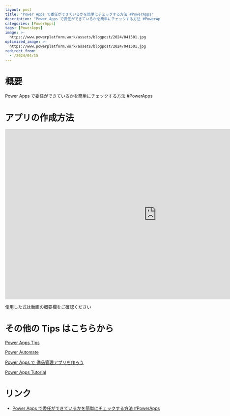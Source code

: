 ```yaml
---
layout: post
title: "Power Apps で委任ができているかを簡単にチェックする方法 #PowerApps"
description: "Power Apps で委任ができているかを簡単にチェックする方法 #PowerAppsを動画で分かりやすく解説"
categories: [PowerApps]
tags: [PowerApps]
image: >-
  https://www.powerplatform.work/assets/blogpost/2024/041501.jpg
optimized_image: >-
  https://www.powerplatform.work/assets/blogpost/2024/041501.jpg
redirect_from:
  - /2024/04/15
---
```



#  概要

Power Apps で委任ができているかを簡単にチェックする方法 #PowerApps


# アプリの作成方法

<iframe width="983" height="553" src="https://www.youtube.com/embed/5RT5ZL3lm0M" title="YouTube video player" frameborder="0" allow="accelerometer; autoplay; clipboard-write; encrypted-media; gyroscope; picture-in-picture" allowfullscreen></iframe>


使用した式は動画の概要欄をご確認ください


# その他の Tips はこちらから

[Power Apps Tips](https://www.youtube.com/watch?v=VrAQf3JQ7yM&list=PLVhFi1fb3DqakSLVMn22DDcySXh9jtzi- )


[Power Automate](https://www.youtube.com/watch?v=-YnJYT0ASEM&list=PLVhFi1fb3Dqbzic6GieqnLFgD3aTj-eHA)


[Power Apps で 備品管理アプリを作ろう](https://www.youtube.com/playlist?list=PLVhFi1fb3DqZM3HKb8Hea6XEL96990Fyn)


[Power Apps Tutorial](https://www.youtube.com/playlist?list=PLVhFi1fb3DqalxpL974VvAJvV4iWoSbe_)


# リンク


- [Power Apps で委任ができているかを簡単にチェックする方法 #PowerApps](https://www.youtube.com/watch?v=5RT5ZL3lm0M)

